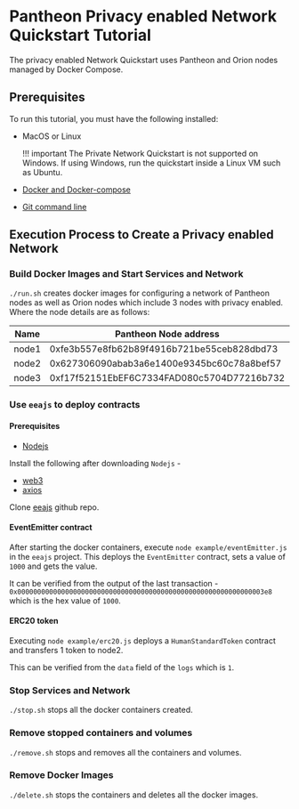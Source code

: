 # Pantheon Privacy enabled Network Quickstart Tutorial

The privacy enabled Network Quickstart uses Pantheon and Orion
nodes managed by Docker Compose. 

## Prerequisites

To run this tutorial, you must have the following installed:

- MacOS or Linux 
    
    !!! important 
        The Private Network Quickstart is not supported on Windows. If using Windows, run the quickstart
        inside a Linux VM such as Ubuntu. 

- [Docker and Docker-compose](https://docs.docker.com/compose/install/) 

- [Git command line](https://git-scm.com/)


## Execution Process to Create a Privacy enabled Network

### Build Docker Images and Start Services and Network
`./run.sh` creates docker images for configuring a network of
Pantheon nodes as well as Orion nodes which include 3 nodes with privacy
enabled.
Where the node details are as follows:

Name  | Pantheon Node address                      | Orion node key | Node URL
----- | ---- | ---- | ---- |
node1 | 0xfe3b557e8fb62b89f4916b721be55ceb828dbd73 | A1aVtMxLCUHmBVHXoZzzBgPbW/wj5axDpW9X8l91SGo= | http://localhost:20000
node2 | 0x627306090abab3a6e1400e9345bc60c78a8bef57 | Ko2bVqD+nNlNYL5EE7y3IdOnviftjiizpjRt+HTuFBs= | http://localhost:20002
node3 | 0xf17f52151EbEF6C7334FAD080c5704D77216b732 | k2zXEin4Ip/qBGlRkJejnGWdP9cjkK+DAvKNW31L2C8= | http://localhost:20004


### Use `eeajs` to deploy contracts
#### Prerequisites
 - [Nodejs](https://nodejs.org/en/download/)
 
 Install the following after downloading `Nodejs` - 
 - [web3](https://www.npmjs.com/package/web3)
 - [axios](https://www.npmjs.com/package/axios)
  
 Clone [eeajs](https://github.com/iikirilov/eeajs) github repo. 
 
#### EventEmitter contract

After starting the docker containers, execute `node example/eventEmitter.js` in the `eeajs` project.
This deploys the `EventEmitter` contract, sets a value of `1000` and gets the value.

It can be verified from the output of the last transaction - `0x00000000000000000000000000000000000000000000000000000000000003e8`
which is the hex value of `1000`.

#### ERC20 token

Executing `node example/erc20.js` deploys a `HumanStandardToken` contract and transfers 1 token to node2.

This can be verified from the `data` field of the `logs` which is `1`.

### Stop Services and Network
`./stop.sh` stops all the docker containers created.

### Remove stopped containers and volumes 
`./remove.sh` stops and removes all the containers and volumes. 

### Remove Docker Images
`./delete.sh` stops the containers and deletes all the docker images.

